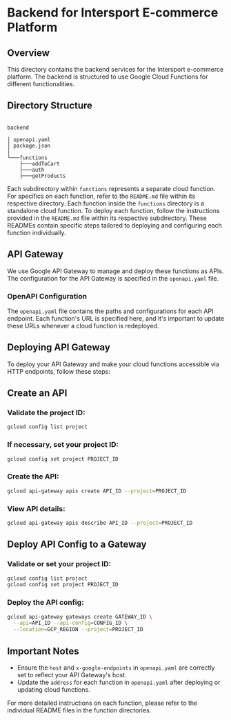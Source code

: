 # Backend for Intersport E-commerce Platform

## Overview

This directory contains the backend services for the Intersport e-commerce platform. The backend is structured to use Google Cloud Functions for different functionalities.

## Directory Structure

```

backend

│ openapi.yaml
│ package.json
│
└───functions
    ├───addToCart
    ├───auth
    ├───getProducts

```

Each subdirectory within `functions` represents a separate cloud function. For specifics on each function, refer to the `README.md` file within its respective directory.
Each function inside the `functions` directory is a standalone cloud function. To deploy each function, follow the instructions provided in the `README.md` file within its respective subdirectory. These READMEs contain specific steps tailored to deploying and configuring each function individually.

## API Gateway

We use Google API Gateway to manage and deploy these functions as APIs. The configuration for the API Gateway is specified in the `openapi.yaml` file.

### OpenAPI Configuration

The `openapi.yaml` file contains the paths and configurations for each API endpoint. Each function's URL is specified here, and it's important to update these URLs whenever a cloud function is redeployed.

## Deploying API Gateway

To deploy your API Gateway and make your cloud functions accessible via HTTP endpoints, follow these steps:

## Create an API

### Validate the project ID:

```sh
gcloud config list project
```

### If necessary, set your project ID:

```sh
gcloud config set project PROJECT_ID
```

### Create the API:

```sh
gcloud api-gateway apis create API_ID --project=PROJECT_ID
```

### View API details:

```sh
gcloud api-gateway apis describe API_ID --project=PROJECT_ID
```

## Deploy API Config to a Gateway

### Validate or set your project ID:

```sh
gcloud config list project
gcloud config set project PROJECT_ID
```

### Deploy the API config:

```sh
gcloud api-gateway gateways create GATEWAY_ID \
  --api=API_ID --api-config=CONFIG_ID \
  --location=GCP_REGION --project=PROJECT_ID
```

## Important Notes

- Ensure the `host` and `x-google-endpoints` in `openapi.yaml` are correctly set to reflect your API Gateway's host.
- Update the `address` for each function in `openapi.yaml` after deploying or updating cloud functions.

For more detailed instructions on each function, please refer to the individual README files in the function directories.
